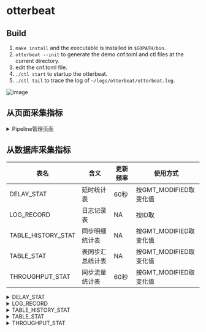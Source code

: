# otterbeat

## Build

1. `make install` and the executable is installed in `$GOPATH/bin`.
1. `otterbeat --init` to generate the demo cnf.toml and ctl files at the current directory.
1. edit the cnf.toml file.
1. `./ctl start` to startup the otterbeat.
1. `./ctl tail` to trace the log of `~/logs/otterbeat/otterbeat.log`.

![image](https://user-images.githubusercontent.com/1940588/83215313-3f29e580-a199-11ea-8336-b8a3c805b96b.png)

## 从页面采集指标

<details><summary>Pipeline管理页面</summary>

![image](https://user-images.githubusercontent.com/1940588/79715445-50641480-8306-11ea-9a5a-cb5322cff428.png)

</details>

## 从数据库采集指标

表名|含义|更新频率|使用方式
---|---|---|---
DELAY_STAT | 延时统计表 | 60秒 |  按GMT_MODIFIED取变化值
LOG_RECORD | 日志记录表 | NA | 按ID取
TABLE_HISTORY_STAT | 同步明细统计表 |  NA | 按GMT_MODIFIED取变化值
TABLE_STAT |表同步汇总统计表 |  NA | 按GMT_MODIFIED取变化值
THROUGHPUT_STAT | 同步流量统计表 |  60秒 | 按GMT_MODIFIED取变化值

<details><summary>DELAY_STAT</summary>

```sql
CREATE TABLE `DELAY_STAT` (
  `ID` bigint(20) NOT NULL AUTO_INCREMENT,
  `DELAY_TIME` bigint(20) NOT NULL,
  `DELAY_NUMBER` bigint(20) NOT NULL,
  `PIPELINE_ID` bigint(20) NOT NULL,
  `GMT_CREATE` timestamp NOT NULL DEFAULT '0000-00-00 00:00:00',
  `GMT_MODIFIED` timestamp NOT NULL DEFAULT CURRENT_TIMESTAMP ON UPDATE CURRENT_TIMESTAMP,
  PRIMARY KEY (`ID`),
  KEY `idx_PipelineID_GmtModified_ID` (`PIPELINE_ID`,`GMT_MODIFIED`,`ID`),
  KEY `idx_Pipeline_GmtCreate` (`PIPELINE_ID`,`GMT_CREATE`),
  KEY `idx_GmtCreate_id` (`GMT_CREATE`,`ID`)
) ENGINE=InnoDB AUTO_INCREMENT=21 DEFAULT CHARSET=utf8
```

ID|DELAY_TIME|DELAY_NUMBER|PIPELINE_ID|GMT_CREATE           |GMT_MODIFIED         |
--|----------|------------|-----------|---------------------|---------------------|
 1|      1772|           0|          1|2020-04-20 02:49:57.0|2020-04-20 02:49:57.0|
 3|      6204|           0|          3|2020-04-20 02:49:57.0|2020-04-20 02:49:57.0|
 5|     14246|           0|          1|2020-04-20 02:50:57.0|2020-04-20 02:50:57.0|
 7|     13376|           0|          3|2020-04-20 02:50:57.0|2020-04-20 02:50:57.0|
 9|       296|           0|          1|2020-04-20 02:51:57.0|2020-04-20 02:51:57.0|
11|       548|           0|          1|2020-04-20 04:13:11.0|2020-04-20 04:13:11.0|
13|       713|           0|          1|2020-04-20 04:20:11.0|2020-04-20 04:20:11.0|

</details>

<details><summary>LOG_RECORD</summary>

```sql
CREATE TABLE `LOG_RECORD` (
  `ID` bigint(20) NOT NULL AUTO_INCREMENT,
  `NID` varchar(200) DEFAULT NULL,
  `CHANNEL_ID` varchar(200) NOT NULL,
  `PIPELINE_ID` varchar(200) NOT NULL,
  `TITLE` varchar(1000) DEFAULT NULL,
  `MESSAGE` text,
  `GMT_CREATE` timestamp NOT NULL DEFAULT '0000-00-00 00:00:00',
  `GMT_MODIFIED` timestamp NOT NULL DEFAULT CURRENT_TIMESTAMP ON UPDATE CURRENT_TIMESTAMP,
  PRIMARY KEY (`ID`),
  KEY `logRecord_pipelineId` (`PIPELINE_ID`)
) ENGINE=InnoDB AUTO_INCREMENT=33 DEFAULT CHARSET=utf8
```

ID|NID|CHANNEL_ID|PIPELINE_ID|TITLE          |MESSAGE                                                                                                                                                                                                                                                        |GMT_CREATE           |GMT_MODIFIED         |
--|---|----------|-----------|---------------|---------------------------------------------------------------------------------------------------------------------------------------------------------------------------------------------------------------------------------------------------------------|---------------------|---------------------|
 1|-1 |1         |3          |POSITIONTIMEOUT|pid:3 position 671 seconds no update                                                                                                                                                                                                                           |2020-04-20 04:19:11.0|2020-04-20 04:19:11.0|
 3|   |-1        |-1         |EXCEPTION      |pid:-1 nid:null exception:cid:1 stop recovery successful for rid:3                                                                                                                                                                                             |2020-04-20 04:19:24.0|2020-04-20 04:19:24.0|
 5|-1 |1         |1          |POSITIONTIMEOUT|pid:1 position 659 seconds no update                                                                                                                                                                                                                           |2020-04-20 04:31:11.0|2020-04-20 04:31:11.0|
 7|-1 |1         |3          |POSITIONTIMEOUT|pid:3 position 705 seconds no update                                                                                                                                                                                                                           |2020-04-20 04:31:11.0|2020-04-20 04:31:11.0|
 9|   |-1        |-1         |EXCEPTION      |pid:-1 nid:null exception:cid:1 stop recovery successful for rid:3                                                                                                                                                                                             |2020-04-20 04:31:24.0|2020-04-20 04:31:24.0|
11|   |-1        |-1         |EXCEPTION      |pid:-1 nid:null exception:cid:1 stop recovery successful for rid:11                                                                                                                                                                                            |2020-04-20 04:31:26.0|2020-04-20 04:31:26.0|
13|-1 |1         |1          |POSITIONTIMEOUT|pid:1 position 660 seconds no update                                                                                                                                                                                                                           |2020-04-20 04:43:11.0|2020-04-20 04:43:11.0|
15|-1 |1         |3          |POSITIONTIMEOUT|pid:3 position 703 seconds no update                                                                                                                                                                                                                           |2020-04-20 04:43:11.0|2020-04-20 04:43:11.0|
17|   |-1        |-1         |EXCEPTION      |pid:-1 nid:null exception:cid:1 stop recovery successful for rid:3                                                                                                                                                                                             |2020-04-20 04:43:24.0|2020-04-20 04:43:24.0|
19|3  |1         |3          |EXCEPTION      |pid:3 nid:3 exception:canal:canalb:com.alibaba.otter.canal.parse.exception.CanalParseException: java.net.SocketException: Broken pipe (Write failed)¶Caused by: java.net.SocketException: Broken pipe (Write failed)¶ at java.net.SocketOutputStream.socketWrit|2020-04-20 04:43:24.0|2020-04-20 04:43:24.0|
21|   |-1        |-1         |EXCEPTION      |pid:-1 nid:null exception:cid:1 stop recovery successful for rid:11                                                                                                                                                                                            |2020-04-20 04:43:26.0|2020-04-20 04:43:26.0|
23|3  |1         |3          |EXCEPTION      |pid:3 nid:3 exception:canal:canalb:java.net.SocketTimeoutException: Timeout occurred, failed to read total 4 bytes in 25000 milliseconds, actual read only 0 bytes¶ at com.alibaba.otter.canal.parse.driver.mysql.socket.BioSocketChannel.read(BioSocketChannel|2020-04-20 04:43:34.0|2020-04-20 04:43:34.0|
25|-1 |1         |1          |POSITIONTIMEOUT|pid:1 position 660 seconds no update                                                                                                                                                                                                                           |2020-04-20 04:55:11.0|2020-04-20 04:55:11.0|
27|-1 |1         |3          |POSITIONTIMEOUT|pid:3 position 703 seconds no update                                                                                                                                                                                                                           |2020-04-20 04:55:11.0|2020-04-20 04:55:11.0|
29|   |-1        |-1         |EXCEPTION      |pid:-1 nid:null exception:cid:1 stop recovery successful for rid:3                                                                                                                                                                                             |2020-04-20 04:55:24.0|2020-04-20 04:55:24.0|
31|   |-1        |-1         |EXCEPTION      |pid:-1 nid:null exception:cid:1 stop recovery successful for rid:11                                                                                                                                                                                            |2020-04-20 04:55:26.0|2020-04-20 04:55:26.0|

</details>

<details><summary>TABLE_HISTORY_STAT</summary>

```sql
CREATE TABLE `TABLE_HISTORY_STAT` (
  `ID` bigint(20) unsigned NOT NULL AUTO_INCREMENT,
  `FILE_SIZE` bigint(20) DEFAULT NULL,
  `FILE_COUNT` bigint(20) DEFAULT NULL,
  `INSERT_COUNT` bigint(20) DEFAULT NULL,
  `UPDATE_COUNT` bigint(20) DEFAULT NULL,
  `DELETE_COUNT` bigint(20) DEFAULT NULL,
  `DATA_MEDIA_PAIR_ID` bigint(20) DEFAULT NULL,
  `PIPELINE_ID` bigint(20) DEFAULT NULL,
  `START_TIME` timestamp NOT NULL DEFAULT '0000-00-00 00:00:00',
  `END_TIME` timestamp NOT NULL DEFAULT '0000-00-00 00:00:00',
  `GMT_CREATE` timestamp NOT NULL DEFAULT '0000-00-00 00:00:00',
  `GMT_MODIFIED` timestamp NOT NULL DEFAULT CURRENT_TIMESTAMP ON UPDATE CURRENT_TIMESTAMP,
  PRIMARY KEY (`ID`),
  KEY `idx_DATA_MEDIA_PAIR_ID_END_TIME` (`DATA_MEDIA_PAIR_ID`,`END_TIME`),
  KEY `idx_GmtCreate_id` (`GMT_CREATE`,`ID`)
) ENGINE=InnoDB AUTO_INCREMENT=6 DEFAULT CHARSET=utf8
```

ID|FILE_SIZE|FILE_COUNT|INSERT_COUNT|UPDATE_COUNT|DELETE_COUNT|DATA_MEDIA_PAIR_ID|PIPELINE_ID|START_TIME           |END_TIME             |GMT_CREATE           |GMT_MODIFIED         |
--|---------|----------|------------|------------|------------|------------------|-----------|---------------------|---------------------|---------------------|---------------------|
 1|        0|         0|        1000|           0|           0|                 3|          3|2020-04-20 02:49:50.0|2020-04-20 02:49:55.0|2020-04-20 02:49:57.0|2020-04-20 02:49:57.0|
 3|        0|         0|       10000|           0|           0|                 1|          1|2020-04-20 02:50:01.0|2020-04-20 02:50:21.0|2020-04-20 02:50:57.0|2020-04-20 02:50:57.0|
 5|        0|         0|        9000|           0|           0|                 3|          3|2020-04-20 02:49:51.0|2020-04-20 02:50:11.0|2020-04-20 02:50:57.0|2020-04-20 02:50:57.0|

 </details>

<details><summary>TABLE_STAT</summary>

```sql
CREATE TABLE `TABLE_STAT` (
  `ID` bigint(20) NOT NULL AUTO_INCREMENT,
  `FILE_SIZE` bigint(20) NOT NULL,
  `FILE_COUNT` bigint(20) NOT NULL,
  `INSERT_COUNT` bigint(20) NOT NULL,
  `UPDATE_COUNT` bigint(20) NOT NULL,
  `DELETE_COUNT` bigint(20) NOT NULL,
  `DATA_MEDIA_PAIR_ID` bigint(20) NOT NULL,
  `PIPELINE_ID` bigint(20) NOT NULL,
  `GMT_CREATE` timestamp NOT NULL DEFAULT '0000-00-00 00:00:00',
  `GMT_MODIFIED` timestamp NOT NULL DEFAULT CURRENT_TIMESTAMP ON UPDATE CURRENT_TIMESTAMP,
  PRIMARY KEY (`ID`),
  KEY `idx_PipelineID_DataMediaPairID` (`PIPELINE_ID`,`DATA_MEDIA_PAIR_ID`)
) ENGINE=InnoDB AUTO_INCREMENT=4 DEFAULT CHARSET=utf8
```

ID|FILE_SIZE|FILE_COUNT|INSERT_COUNT|UPDATE_COUNT|DELETE_COUNT|DATA_MEDIA_PAIR_ID|PIPELINE_ID|GMT_CREATE           |GMT_MODIFIED         |
--|---------|----------|------------|------------|------------|------------------|-----------|---------------------|---------------------|
 1|        0|         0|       10000|           0|           0|                 3|          3|2020-04-20 02:49:55.0|2020-04-20 02:50:11.0|
 3|        0|         0|       10000|           0|           0|                 1|          1|2020-04-20 02:50:07.0|2020-04-20 02:50:21.0|

 </details>

 <details><summary>THROUGHPUT_STAT</summary>

 ```sql
 CREATE TABLE `THROUGHPUT_STAT` (
   `ID` bigint(20) NOT NULL AUTO_INCREMENT,
   `TYPE` varchar(20) NOT NULL,
   `NUMBER` bigint(20) NOT NULL,
   `SIZE` bigint(20) NOT NULL,
   `PIPELINE_ID` bigint(20) NOT NULL,
   `START_TIME` timestamp NOT NULL DEFAULT '0000-00-00 00:00:00',
   `END_TIME` timestamp NOT NULL DEFAULT '0000-00-00 00:00:00',
   `GMT_CREATE` timestamp NOT NULL DEFAULT '0000-00-00 00:00:00',
   `GMT_MODIFIED` timestamp NOT NULL DEFAULT CURRENT_TIMESTAMP ON UPDATE CURRENT_TIMESTAMP,
   PRIMARY KEY (`ID`),
   KEY `idx_PipelineID_Type_GmtCreate_ID` (`PIPELINE_ID`,`TYPE`,`GMT_CREATE`,`ID`),
   KEY `idx_PipelineID_Type_EndTime_ID` (`PIPELINE_ID`,`TYPE`,`END_TIME`,`ID`),
   KEY `idx_GmtCreate_id` (`GMT_CREATE`,`ID`)
 ) ENGINE=InnoDB AUTO_INCREMENT=6 DEFAULT CHARSET=utf8
```

ID|TYPE|NUMBER|SIZE   |PIPELINE_ID|START_TIME           |END_TIME             |GMT_CREATE           |GMT_MODIFIED         |
--|----|------|-------|-----------|---------------------|---------------------|---------------------|---------------------|
 1|ROW |  1000| 511328|          3|2020-04-20 02:49:50.0|2020-04-20 02:49:55.0|2020-04-20 02:49:57.0|2020-04-20 02:49:57.0|
 3|ROW | 10000|5111872|          1|2020-04-20 02:50:01.0|2020-04-20 02:50:21.0|2020-04-20 02:50:57.0|2020-04-20 02:50:57.0|
 5|ROW |  9000|4601240|          3|2020-04-20 02:49:51.0|2020-04-20 02:50:11.0|2020-04-20 02:50:57.0|2020-04-20 02:50:57.0|

 </details>

